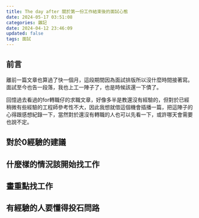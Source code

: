 ```yaml
---
title: The day after 關於第一份工作結束後的面試心態
date: 2024-05-17 03:51:08
categories: 雜記
date: 2024-04-12 23:46:09
updated: false
tags: 面試
---
```


## 前言
離前一篇文章也算過了快一個月，這段期間因為面試排版所以沒什麼時間接著寫。面試至今也告一段落，我也上工一陣子了，也是時候該還一下債了。

回憶過去看過的for轉職仔的求職文章，好像多半是教還沒有經驗的，但對於已經稍微有些經驗的工程師參考性不大，因此我想就借這個機會插播一篇，把這陣子的心得跟感想紀錄一下，當然對於還沒有轉職的人也可以先看一下，或許哪天會需要也說不定。

## 對於0經驗的建議

## 什麼樣的情況該開始找工作


## 畫重點找工作


## 有經驗的人要懂得投石問路


